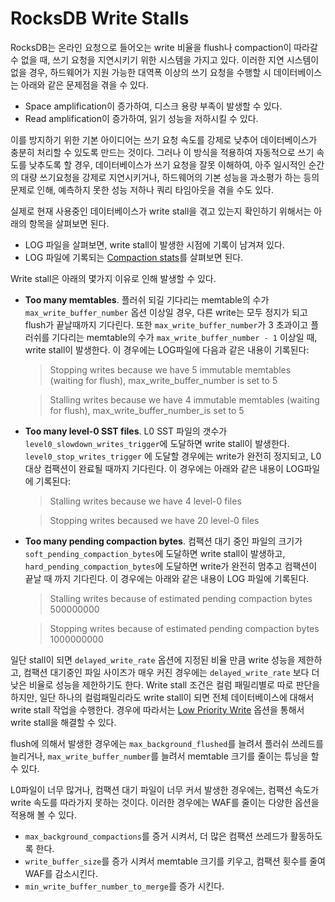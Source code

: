 # RocksDB Write Stalls

RocksDB는 온라인 요청으로 들어오는 write 비율을 flush나 compaction이 따라갈 수 없을 때, 쓰기 요청을 지연시키기 위한 시스템을 가지고 있다. 이러한 지연 시스템이 없을 경우, 하드웨어가 지원 가능한 대역폭 이상의 쓰기 요청을 수행할 시 데이터베이스는 아래와 같은 문제점을 겪을 수 있다.

- Space amplification이 증가하여, 디스크 용량 부족이 발생할 수 있다.
- Read amplification이 증가하여, 읽기 성능을 저하시킬 수 있다.

이를 방지하기 위한 기본 아이디어는 쓰기 요청 속도를 강제로 낮추어 데이터베이스가 충분히 처리할 수 있도록 만드는 것이다. 그러나 이 방식을 적용하여 자동적으로 쓰기 속도를 낮추도록 할 경우, 데이터베이스가 쓰기 요청을 잘못 이해하여, 아주 일시적인 순간의 대량 쓰기요청을 강제로 지연시키거나, 하드웨어의 기본 성능을 과소평가 하는 등의 문제로 인해, 예측하지 못한 성능 저하나 쿼리 타임아웃을 겪을 수도 있다.

실제로 현재 사용중인 데이터베이스가 write stall을 겪고 있는지 확인하기 위해서는 아래의 항목을 살펴보면 된다.

- LOG 파일을 살펴보면, write stall이 발생한 시점에 기록이 남겨져 있다.
- LOG 파일에 기록되는 [Compaction stats](https://github.com/facebook/rocksdb/wiki/RocksDB-Tuning-Guide#compaction-stats)를 살펴보면 된다.

Write stall은 아래의 몇가지 이유로 인해 발생할 수 있다.

- **Too many memtables**. 플러쉬 되길 기다리는 memtable의 수가 `max_write_buffer_number` 옵션 이상일 경우, 다른 write는 모두 정지가 되고 flush가 끝날때까지 기다린다. 또한 `max_write_buffer_number`가 3 초과이고 플러쉬를 기다리는 memtable의 수가 `max_write_buffer_number - 1` 이상일 때, write stall이 발생한다. 이 경우에는 LOG파일에 다음과 같은 내용이 기록된다:

  > Stopping writes because we have 5 immutable memtables (waiting for flush), max_write_buffer_number is set to 5

  > Stalling writes because we have 4 immutable memtables (waiting for flush), max_write_buffer_number_is set to 5

- **Too many level-0 SST files**. L0 SST 파일의 갯수가 `level0_slowdown_writes_trigger`에 도달하면 write stall이 발생한다. `level0_stop_writes_trigger` 에 도달할 경우에는 write가 완전히 정지되고, L0 대상 컴팩션이 완료될 때까지 기다린다. 이 경우에는 아래와 같은 내용이 LOG파일에 기록된다:

  > Stalling writes because we have 4 level-0 files

  > Stopping writes becaused we have 20 level-0 files

- **Too many pending compaction bytes**. 컴팩션 대기 중인 파일의 크기가 `soft_pending_compaction_bytes`에 도달하면 write stall이 발생하고, `hard_pending_compaction_bytes`에 도달하면 write가 완전히 멈추고 컴팩션이 끝날 때 까지 기다린다. 이 경우에는 아래와 같은 내용이 LOG 파일에 기록된다.

  > Stalling writes because of estimated pending compaction bytes 500000000

  > Stopping writes because of estimated pending compaction bytes 1000000000

일단 stall이 되면 `delayed_write_rate` 옵션에 지정된 비율 만큼 write 성능을 제한하고, 컴팩션 대기중인 파일 사이즈가 매우 커진 경우에는 `delayed_write_rate` 보다 더 낮은 비율로 성능을 제한하기도 한다. Write stall 조건은 컬럼 패밀리별로 따로 판단을 하지만, 일단 하나의 컬럼패밀리라도 write stall이 되면 전체 데이터베이스에 대해서 write stall 작업을 수행한다. 경우에 따라서는 [Low Priority Write](https://github.com/facebook/rocksdb/wiki/Low-Priority-Write) 옵션을 통해서 write stall을 해결할 수 있다.

flush에 의해서 발생한 경우에는 `max_background_flushed`를 늘려서 플러쉬 쓰레드를 늘리거나,  `max_write_buffer_number`를 늘려서 memtable 크기를 줄이는 튜닝을 할 수 있다.

L0파일이 너무 많거나, 컴팩션 대기 파일이 너무 커서 발생한 경우에는, 컴팩션 속도가 write 속도를 따라가지 못하는 것이다. 이러한 경우에는 WAF를 줄이는 다양한 옵션을 적용해 볼 수 있다.

- `max_background_compactions`를 증거 시켜서, 더 많은 컴팩션 쓰레드가 활동하도록 한다.
- `write_buffer_size`를 증가 시켜서 memtable 크기를 키우고, 컴팩션 횟수를 줄여 WAF를 감소시킨다.
- `min_write_buffer_number_to_merge`를 증가 시킨다. 